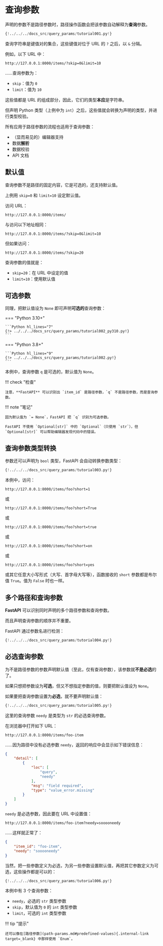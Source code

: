 # 查询参数

声明的参数不是路径参数时，路径操作函数会把该参数自动解释为**查询**参数。

```Python hl_lines="9"
{!../../../docs_src/query_params/tutorial001.py!}
```

查询字符串是键值对的集合，这些键值对位于 URL 的 `?` 之后，以 `&` 分隔。

例如，以下 URL 中：

```
http://127.0.0.1:8000/items/?skip=0&limit=10
```

……查询参数为：

* `skip`：值为 `0`
* `limit`：值为 `10`

这些值都是 URL 的组成部分，因此，它们的类型**本应**是字符串。

但声明 Python 类型（上例中为 `int`）之后，这些值就会转换为声明的类型，并进行类型校验。

所有应用于路径参数的流程也适用于查询参数：

* （显而易见的）编辑器支持
* 数据<abbr title="将来自 HTTP 请求的字符串转换为 Python 数据类型">**解析**</abbr>
* 数据校验
* API 文档

## 默认值

查询参数不是路径的固定内容，它是可选的，还支持默认值。

上例用 `skip=0` 和 `limit=10` 设定默认值。

访问 URL：

```
http://127.0.0.1:8000/items/
```

与访问以下地址相同：

```
http://127.0.0.1:8000/items/?skip=0&limit=10
```

但如果访问：

```
http://127.0.0.1:8000/items/?skip=20
```

查询参数的值就是：

* `skip=20`：在 URL 中设定的值
* `limit=10`：使用默认值

## 可选参数

同理，把默认值设为 `None` 即可声明**可选的**查询参数：

=== "Python 3.10+"

    ```Python hl_lines="7"
    {!> ../../../docs_src/query_params/tutorial002_py310.py!}
    ```

=== "Python 3.8+"

    ```Python hl_lines="9"
    {!> ../../../docs_src/query_params/tutorial002.py!}
    ```


本例中，查询参数 `q` 是可选的，默认值为 `None`。

!!! check "检查"

    注意，**FastAPI** 可以识别出 `item_id` 是路径参数，`q` 不是路径参数，而是查询参数。

!!! note "笔记"

    因为默认值为 `= None`，FastAPI 把 `q` 识别为可选参数。

    FastAPI 不使用 `Optional[str]` 中的 `Optional`（只使用 `str`），但 `Optional[str]` 可以帮助编辑器发现代码中的错误。

## 查询参数类型转换

参数还可以声明为 `bool` 类型，FastAPI 会自动转换参数类型：

```Python hl_lines="9"
{!../../../docs_src/query_params/tutorial003.py!}
```

本例中，访问：

```
http://127.0.0.1:8000/items/foo?short=1
```

或

```
http://127.0.0.1:8000/items/foo?short=True
```

或

```
http://127.0.0.1:8000/items/foo?short=true
```

或

```
http://127.0.0.1:8000/items/foo?short=on
```

或

```
http://127.0.0.1:8000/items/foo?short=yes
```

或其它任意大小写形式（大写、首字母大写等），函数接收的 `short` 参数都是布尔值 `True`。值为 `False` 时也一样。


## 多个路径和查询参数

**FastAPI** 可以识别同时声明的多个路径参数和查询参数。

而且声明查询参数的顺序并不重要。

FastAPI 通过参数名进行检测：

```Python hl_lines="8  10"
{!../../../docs_src/query_params/tutorial004.py!}
```

## 必选查询参数

为不是路径参数的参数声明默认值（至此，仅有查询参数），该参数就**不是必选**的了。

如果只想把参数设为**可选**，但又不想指定参数的值，则要把默认值设为 `None`。

如果要把查询参数设置为**必选**，就不要声明默认值：

```Python hl_lines="6-7"
{!../../../docs_src/query_params/tutorial005.py!}
```

这里的查询参数 `needy` 是类型为 `str` 的必选查询参数。

在浏览器中打开如下 URL：

```
http://127.0.0.1:8000/items/foo-item
```

……因为路径中没有必选参数 `needy`，返回的响应中会显示如下错误信息：

```JSON
{
    "detail": [
        {
            "loc": [
                "query",
                "needy"
            ],
            "msg": "field required",
            "type": "value_error.missing"
        }
    ]
}
```

`needy` 是必选参数，因此要在 URL 中设置值：

```
http://127.0.0.1:8000/items/foo-item?needy=sooooneedy
```

……这样就正常了：

```JSON
{
    "item_id": "foo-item",
    "needy": "sooooneedy"
}
```

当然，把一些参数定义为必选，为另一些参数设置默认值，再把其它参数定义为可选，这些操作都是可以的：

```Python hl_lines="10"
{!../../../docs_src/query_params/tutorial006.py!}
```

本例中有 3 个查询参数：

* `needy`，必选的 `str` 类型参数
* `skip`，默认值为 `0` 的 `int` 类型参数
* `limit`，可选的 `int` 类型参数

!!! tip "提示"

    还可以像在[路径参数](path-params.md#predefined-values){.internal-link target=_blank} 中那样使用 `Enum`。
